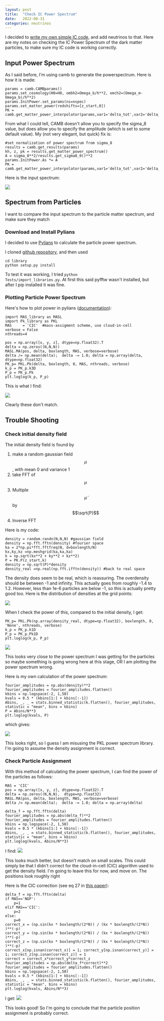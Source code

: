 ```yaml
---
layout: post
title:  "Check IC Power Spectrum"
date:   2022-08-31
categories: neutrinos
---
```


I decided to <a href="https://ndrakos.github.io/blog/neutrinos/Writing_my_own_IC_Code/">write my own simple IC code</a>, and add neutrinos to that. Here are my notes on checking the IC Power Spectrum of the dark matter particles, to make sure my IC code is working correctly.

## Input Power Spectrum

As I said before, I'm using camb to generate the powerspectrum. Here is how it is made:

```
params = camb.CAMBparams()
params.set_cosmology(H0=H0, ombh2=Omega_b/h**2, omch2=(Omega_m-Omega_b)/h**2)
params.InitPower.set_params(ns=nspec)
params.set_matter_power(redshifts=[z_start,0])
PK = camb.get_matter_power_interpolator(params,var1='delta_tot',var2='delta_tot')
```


From what I could tell, CAMB doesn't allow you to specify the sigma_8 value, but does allow you to specify the amplitude (which is set to some default value). My (not very elegant, but quick) fix is:

```
#set normalization of power spectrum from sigma_8
results = camb.get_results(params)
kh, z, pk = results.get_matter_power_spectrum()
A = sigma_8**2/results.get_sigma8_0()**2
params.InitPower.As *= A
PK = camb.get_matter_power_interpolator(params,var1='delta_tot',var2='delta_tot')
```

Here is the input spectrum:

<img src="{{ site.baseurl }}/assets/plots/20220831_initialPk.png">



## Spectrum from Particles

I want to compare the input spectrum to the particle matter spectrum, and make sure they match

### Download and Install Pylians

I decided to use <a href="https://pylians3.readthedocs.io/en/master/">Pylians</a> to calculate the particle power spectrum.


I cloned <a href="https://github.com/franciscovillaescusa/Pylians3">github repository</a>, and then used

```
cd library
python setup.py install
```

To test it was working, I tried <code>python Tests/import_libraries.py</code>. At first this said pyfftw wasn't installed, but after I pip installed it was fine.

### Plotting Particle Power Spectrum


Here's how to plot power in pylians (<a href="https://pylians3.readthedocs.io/en/master/Pk.html">documentation</a>):

```
import MAS_library as MASL
import Pk_library as PKL
MAS     = 'CIC'  #mass-assigment scheme, use cloud-in-cell
verbose = False
nthreads=4

pos = np.array([x, y, z], dtype=np.float32).T
delta = np.zeros((N,N,N))
MASL.MA(pos, delta, boxlength, MAS, verbose=verbose)
delta /= np.mean(delta);  delta -= 1.0; delta = np.array(delta, dtype=np.float32)
PK_p= PKL.Pk(delta, boxlength, 0, MAS, nthreads, verbose)
k_p = PK_p.k3D
P_p = PK_p.Pk
plt.loglog(k_p, P_p)
```

This is what I find:

<img src="{{ site.baseurl }}/assets/plots/20220831_initialPk_part.png">


Clearly these don't match.


## Trouble Shooting


### Check initial density field


The initial density field is found by
1. make a random gaussian field $$\mu$$, with mean 0 and variance 1
2. take FFT of  $$\mu$$
3. Multiple  $$\tilde\mu$$ by $$\sqrt{P}$$
4. Inverse FFT


Here is my code:

```
density = random.randn(N,N,N) #gaussian field
density = np.fft.fftn(density) #fourier space
ka = 2*np.pi*fft.fftfreq(N, d=boxlength/N)
kx,ky,kz =np.meshgrid(ka,ka,ka)
k = np.sqrt(kx**2 + ky**2 + kz**2)
P = PK.P(z_start,k)
density = np.sqrt(P)*density
density_real =np.real(np.fft.ifftn(density)) #back to real space
```

The density does seem to be real, which is reassuring. The overdensity should be between -1 and infinity. This actually goes from roughly -1.4 to 1.2. However, less than 1e-6 particles are below -1, so this is actually pretty good too. Here is the distribution of densities at the grid points:

<img src="{{ site.baseurl }}/assets/plots/20220831_density_hist.png">

When I check the power of this, compared to the initial density, I get:

```
PK_p= PKL.Pk(np.array(density_real, dtype=np.float32), boxlength, 0, 'None', nthreads, verbose)
k_p = PK_p.k1D
P_p = PK_p.Pk1D
plt.loglog(k_p, P_p)
```

<img src="{{ site.baseurl }}/assets/plots/20220831_initialPk_dens.png">

This looks very close to the power spectrum I was getting for the particles so maybe something is going wrong here at this stage, OR I am plotting the power spectrum wrong.

Here is my own calculation of the power spectrum:

```
fourier_amplitudes = np.abs(density)**2
fourier_amplitudes = fourier_amplitudes.flatten()
kbins = np.logspace(-2, 1,50)
kvals = 0.5 * (kbins[1:] + kbins[:-1])
Abins, _, _ = stats.binned_statistic(k.flatten(), fourier_amplitudes, statistic = "mean", bins = kbins)
P = Abins/N**3
plt.loglog(kvals, P)
```
which gives:

<img src="{{ site.baseurl }}/assets/plots/20220831_initialPk_dens_2.png">

This looks right, so I guess I am misusing the PKL power spectrum library.  I'm going to assume the density assignment is correct.

### Check Particle Assignment

With this method of calculating the power spectrum, I can find the power of the particles as follows:

```
MAS = 'CIC'
pos = np.array([x, y, z], dtype=np.float32).T
delta = np.zeros((N,N,N),  dtype=np.float32)
MASL.MA(pos, delta, boxlength, MAS, verbose=verbose)
delta /= np.mean(delta);  delta -= 1.0; delta = np.array(delta)

delta_f = np.fft.fftn(delta)
fourier_amplitudes = np.abs(delta_f)**2
fourier_amplitudes = fourier_amplitudes.flatten()
kbins = np.logspace(-2, 1,50)
kvals = 0.5 * (kbins[1:] + kbins[:-1])
Abins, _, _ = stats.binned_statistic(k.flatten(), fourier_amplitudes, statistic = "mean", bins = kbins)
plt.loglog(kvals, Abins/N**3)
```

I find:
<img src="{{ site.baseurl }}/assets/plots/20220831_initialPk_part_2.png">


This looks much better, but doesn't match on small scales. This could simply be that I didn't correct for the cloud-in-cell (CIC) algorithm used to get the density field. I'm going to leave this for now, and move on. The positions look roughly right

Here is the CIC correction (see eq 27 in <a href="https://arxiv.org/pdf/1512.07295.pdf">this paper</a>):
```
delta_f = np.fft.fftn(delta)
if MAS=='NGP':
    p=1
elif MAS=='CIC':
    p=2
else:
    p=0
correct_x = (np.sin(kx * boxlength/(2*N)) / (kx * boxlength/(2*N))  )**(-p)
correct_y = (np.sin(kx * boxlength/(2*N)) / (kx * boxlength/(2*N))  )**(-p)
correct_z = (np.sin(kx * boxlength/(2*N)) / (kx * boxlength/(2*N))  )**(-p)
correct_x[np.isnan(correct_x)] = 1; correct_y[np.isnan(correct_y)] = 1; correct_z[np.isnan(correct_z)] = 1
correct = correct_x*correct_y*correct_z
fourier_amplitudes = np.abs(delta_f*correct)**2
fourier_amplitudes = fourier_amplitudes.flatten()
kbins = np.logspace(-2, 1,50)
kvals = 0.5 * (kbins[1:] + kbins[:-1])
Abins, _, _ = stats.binned_statistic(k.flatten(), fourier_amplitudes, statistic = "mean", bins = kbins)
plt.loglog(kvals, Abins/N**3)
```

I get:
<img src="{{ site.baseurl }}/assets/plots/20220831_initialPk_part_3.png">


This looks good! So I'm going to conclude that the particle position assignment is probably correct.
